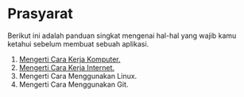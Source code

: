# Prasyarat

Berikut ini adalah panduan singkat mengenai hal-hal yang wajib kamu ketahui sebelum membuat sebuah aplikasi. 

1. [Mengerti Cara Kerja Komputer.](komputer/readme.md)
2. [Mengerti Cara Kerja Internet.](internet/readme.md)
3. Mengerti Cara Menggunakan Linux.
4. Mengerti Cara Menggunakan Git.
